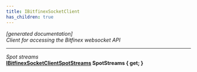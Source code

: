 ```yaml
---
title: IBitfinexSocketClient
has_children: true
---
```

*[generated documentation]*  
*Client for accessing the Bitfinex websocket API*
  
***
*Spot streams*  
**[IBitfinexSocketClientSpotStreams](SpotApi/IBitfinexSocketClientSpotStreams.html) SpotStreams { get; }**  
